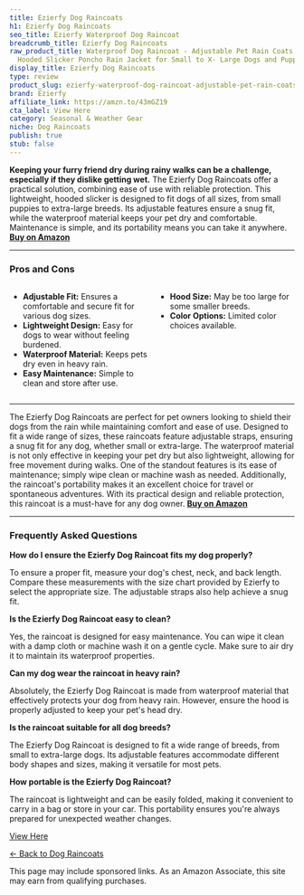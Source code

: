```yaml
---
title: Ezierfy Dog Raincoats
h1: Ezierfy Dog Raincoats
seo_title: Ezierfy Waterproof Dog Raincoat
breadcrumb_title: Ezierfy Dog Raincoats
raw_product_title: Waterproof Dog Raincoat - Adjustable Pet Rain Coats, Lightweight
  Hooded Slicker Poncho Rain Jacket for Small to X- Large Dogs and Puppies
display_title: Ezierfy Dog Raincoats
type: review
product_slug: ezierfy-waterproof-dog-raincoat-adjustable-pet-rain-coats-lightweight-h-8cacd270
brand: Ezierfy
affiliate_link: https://amzn.to/43mGZ19
cta_label: View Here
category: Seasonal & Weather Gear
niche: Dog Raincoats
publish: true
stub: false
---
```


<div id="intro" class="full-width">
  <p><strong>Keeping your furry friend dry during rainy walks can be a challenge, especially if they dislike getting wet.</strong> The Ezierfy Dog Raincoats offer a practical solution, combining ease of use with reliable protection. This lightweight, hooded slicker is designed to fit dogs of all sizes, from small puppies to extra-large breeds. Its adjustable features ensure a snug fit, while the waterproof material keeps your pet dry and comfortable. Maintenance is simple, and its portability means you can take it anywhere. <a href="https://amzn.to/43mGZ19" rel="nofollow sponsored noopener" target="_blank"><strong>Buy on Amazon</strong></a></p>
</div>

<hr />
<h3 id="pros-cons">Pros and Cons</h3>
<div class="pc-grid" style="display:grid;grid-template-columns:1fr 1fr;gap:16px;">
  <ul>
    <li><strong>Adjustable Fit:</strong> Ensures a comfortable and secure fit for various dog sizes.</li>
    <li><strong>Lightweight Design:</strong> Easy for dogs to wear without feeling burdened.</li>
    <li><strong>Waterproof Material:</strong> Keeps pets dry even in heavy rain.</li>
    <li><strong>Easy Maintenance:</strong> Simple to clean and store after use.</li>
  </ul>
  <ul>
    <li><strong>Hood Size:</strong> May be too large for some smaller breeds.</li>
    <li><strong>Color Options:</strong> Limited color choices available.</li>
  </ul>
</div>
<hr />

<div class="full-width">
  <p>The Ezierfy Dog Raincoats are perfect for pet owners looking to shield their dogs from the rain while maintaining comfort and ease of use. Designed to fit a wide range of sizes, these raincoats feature adjustable straps, ensuring a snug fit for any dog, whether small or extra-large. The waterproof material is not only effective in keeping your pet dry but also lightweight, allowing for free movement during walks. One of the standout features is its ease of maintenance; simply wipe clean or machine wash as needed. Additionally, the raincoat's portability makes it an excellent choice for travel or spontaneous adventures. With its practical design and reliable protection, this raincoat is a must-have for any dog owner. <a href="https://amzn.to/43mGZ19" rel="nofollow sponsored noopener" target="_blank"><strong>Buy on Amazon</strong></a></p>
</div>

<hr />
<h3 id="faqs">Frequently Asked Questions</h3>

<p><strong>How do I ensure the Ezierfy Dog Raincoat fits my dog properly?</strong></p>
<p>To ensure a proper fit, measure your dog's chest, neck, and back length. Compare these measurements with the size chart provided by Ezierfy to select the appropriate size. The adjustable straps also help achieve a snug fit.</p>

<p><strong>Is the Ezierfy Dog Raincoat easy to clean?</strong></p>
<p>Yes, the raincoat is designed for easy maintenance. You can wipe it clean with a damp cloth or machine wash it on a gentle cycle. Make sure to air dry it to maintain its waterproof properties.</p>

<p><strong>Can my dog wear the raincoat in heavy rain?</strong></p>
<p>Absolutely, the Ezierfy Dog Raincoat is made from waterproof material that effectively protects your dog from heavy rain. However, ensure the hood is properly adjusted to keep your pet's head dry.</p>

<p><strong>Is the raincoat suitable for all dog breeds?</strong></p>
<p>The Ezierfy Dog Raincoat is designed to fit a wide range of breeds, from small to extra-large dogs. Its adjustable features accommodate different body shapes and sizes, making it versatile for most pets.</p>

<p><strong>How portable is the Ezierfy Dog Raincoat?</strong></p>
<p>The raincoat is lightweight and can be easily folded, making it convenient to carry in a bag or store in your car. This portability ensures you're always prepared for unexpected weather changes.</p>
<p><a class="btn" href="https://amzn.to/43mGZ19" target="_blank" rel="nofollow sponsored noopener">View Here</a></p>
<p><a href="/roundups/seasonal-weather-gear/dog-raincoats/">← Back to Dog Raincoats</a></p>
<aside class="disclosure">This page may include sponsored links. As an Amazon Associate, this site may earn from qualifying purchases.</aside>
